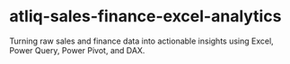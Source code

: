 # atliq-sales-finance-excel-analytics
Turning raw sales and finance data into actionable insights using Excel, Power Query, Power Pivot, and DAX.
